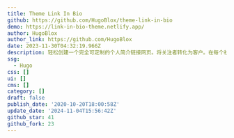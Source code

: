 ```yaml
---
title: Theme Link In Bio
github: https://github.com/HugoBlox/theme-link-in-bio
demo: https://link-in-bio-theme.netlify.app/
author: HugoBlox
author_link: https://github.com/HugoBlox
date: 2023-11-30T04:32:19.966Z
description: 轻松创建一个完全可定制的个人简介链接网页。将关注者转化为客户。在每个社交媒体平台上增加你的关注者。在一个地方管理你所有的链接。
ssg:
  - Hugo
css: []
ui: []
cms: []
category: []
draft: false
publish_date: '2020-10-20T18:00:58Z'
update_date: '2024-11-04T15:56:42Z'
github_star: 41
github_fork: 23
---
```


